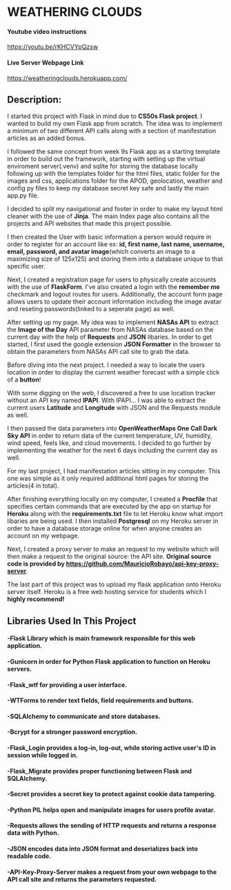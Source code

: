 # WEATHERING CLOUDS

####  Youtube video instructions
https://youtu.be/rKHCVYpQzsw

#### Live Server Webpage Link
https://weatheringclouds.herokuapp.com/

## Description: 

I started this project with Flask in mind due to <b>CS50s Flask project</b>. I wanted to build my own Flask app from scratch. The idea was to implement a minimum of two different API calls along with a section of manifestation articles as an added bonus.

I followed the same concept from week 9s Flask app as a starting template in order to build out the framework, starting with setting up the virtual enviroment server(.venv) and sqlite for storing the database locally following up with the templates folder for the html files, static folder for the images and css, applications folder for the APOD, geolocation, weather and config py files to keep my database secret key safe and lastly the main app.py file.

I decided to split my navigational and footer in order to make my layout html cleaner with the use of <b>Jinja</b>. The main Index page also contains all the projects and API websites that made this project possible.

I then created the User with basic information a person would require in order to register for an account like ex: <b>id, first name, last name, username, email, password, and avatar image</b>(which converts an image to a maximizing size of 125x125) and storing them into a database unique to that specific user.

Next, I created a registration page for users to physically create accounts with the use of <b>FlaskForm</b>. I've also created a login with the <b>remember me</b> checkmark and logout routes for users. Additionally, the account form page allows users to update their account information including the image avatar and reseting passwords(linked to a seperate page) as well.

After setting up my page. My idea was to implement <b>NASAs API</b> to extract the <b>Image of the Day</b> API parameter from NASAs database based on the current day with the help of <b>Requests</b> and <b>JSON</b> libaries. In order to get started, I first used the google extension <b>JSON Formatter</b> in the browser to obtain the parameters from NASAs API call site to grab the data.

Before diving into the next project. I needed a way to locate the users location in order to display the current weather forecast with a simple click of a <b>button</b>!

With some digging on the web, I discovered a free to use location tracker without an API key named <b>IPAPI</b>. With IPAPI... I was able to extract the current users <b>Latitude</b> and <b>Longitude</b> with JSON and the Requests module as well.

I then passed the data parameters into <b>OpenWeatherMaps One Call Dark Sky API</b> in order to return data of the current temperature, UV, humidity, wind speed, feels like, and cloud movements. I decided to go further by implementing the weather for the next 6 days including the current day as well.

For my last project, I had manifestation articles sitting in my computer. This one was simple as it only required additional html pages for storing the articles(4 in total).

After finishing everything locally on my computer, I created a <b>Procfile</b> that specifies certain commands that are executed by the app on startup for <b>Heroku</b> along with the <b>requirements.txt</b> file to let Heroku know what import libaries are being used. I then installed <b>Postgresql</b> on my Heroku server in order to have a database storage online for when anyone creates an account on my webpage. 

Next, I created a proxy server to make an request to my website which will then make a request to the original source: the API site. <b>Original source code is provided by https://github.com/MauricioRobayo/api-key-proxy-server</b>.

The last part of this project was to upload my flask application onto Heroku server itself. Heroku is a free web hosting service for students which I <b>highly recommend!</b>

## Libraries Used In This Project

#### -Flask Library which is main framework responsible for this web application.
#### -Gunicorn in order for Python Flask application to function on Heroku servers.
#### -Flask_wtf for providing a user interface.
#### -WTForms to render text fields, field requirements and buttons.
#### -SQLAlchemy to communicate and store databases.
#### -Bcrypt for a stronger password encryption.
#### -Flask_Login provides a log-in, log-out, while storing active user's ID in session while logged in.
#### -Flask_Migrate provides proper functioning between Flask and SQLAlchemy.
#### -Secret provides a secret key to protect against cookie data tampering.
#### -Python PIL helps open and manipulate images for users profile avatar.
#### -Requests allows the sending of HTTP requests and returns a response data with Python.
#### -JSON encodes data into JSON format and deserializes back into readable code.
#### -API-Key-Proxy-Server makes a request from your own webpage to the API call site and returns the parameters requested.
